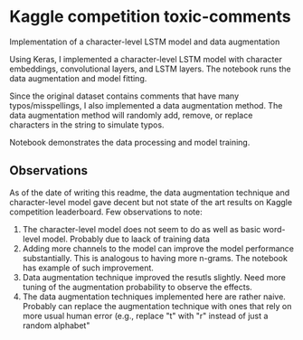 # Kaggle competition toxic-comments 

Implementation of a character-level LSTM model and data augmentation

Using Keras, I implemented a character-level LSTM model with character embeddings, convolutional layers, and LSTM layers.
The notebook runs the data augmentation and model fitting.

Since the original dataset contains comments that have many typos/misspellings, I also implemented a data augmentation method.
The data augmentation method will randomly add, remove, or replace characters in the string to simulate typos.

Notebook demonstrates the data processing and model training. 

## Observations
As of the date of writing this readme, the data augmentation technique and character-level model gave decent but not state of the art
results on Kaggle competition leaderboard. Few observations to note:

1. The character-level model does not seem to do as well as basic word-level model. Probably due to laack of training data
2. Adding more channels to the model can improve the model performance substantially. This is analogous to having more n-grams. The
notebook has example of such improvement.
3. Data augmentation technique improved the resutls slightly. Need more tuning of the augmentation probability to observe the effects.
4. The data augmentation techniques implemented here are rather naive. Probably can replace the augmentation technique with ones that
rely on more usual human error (e.g., replace "t" with "r" instead of just a random alphabet"
